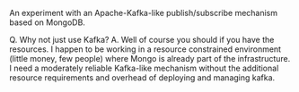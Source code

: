 An experiment with an Apache-Kafka-like publish/subscribe mechanism based on MongoDB.

Q. Why not just use Kafka?
A. Well of course you should if you have the resources. I happen to be working in a resource constrained environment (little money, few people) where Mongo is already part of the infrastructure. I need a moderately reliable Kafka-like mechanism without the additional resource requirements and overhead of deploying and managing kafka.
